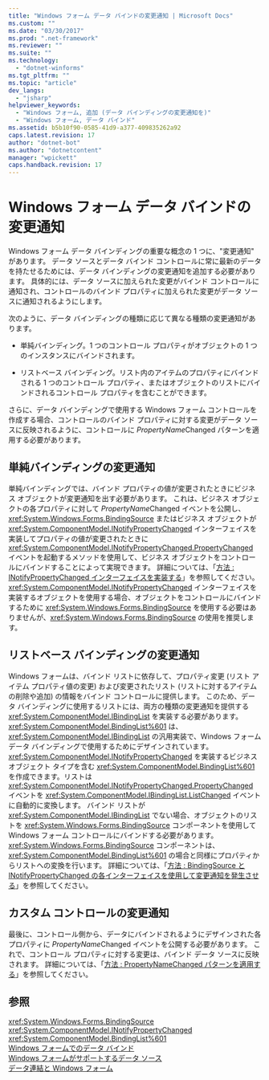 ```yaml
---
title: "Windows フォーム データ バインドの変更通知 | Microsoft Docs"
ms.custom: ""
ms.date: "03/30/2017"
ms.prod: ".net-framework"
ms.reviewer: ""
ms.suite: ""
ms.technology: 
  - "dotnet-winforms"
ms.tgt_pltfrm: ""
ms.topic: "article"
dev_langs: 
  - "jsharp"
helpviewer_keywords: 
  - "Windows フォーム, 追加 (データ バインディングの変更通知を)"
  - "Windows フォーム, データ バインド"
ms.assetid: b5b10f90-0585-41d9-a377-409835262a92
caps.latest.revision: 17
author: "dotnet-bot"
ms.author: "dotnetcontent"
manager: "wpickett"
caps.handback.revision: 17
---
```

# Windows フォーム データ バインドの変更通知
Windows フォーム データ バインディングの重要な概念の 1 つに、"変更通知" があります。  データ ソースとデータ バインド コントロールに常に最新のデータを持たせるためには、データ バインディングの変更通知を追加する必要があります。  具体的には、データ ソースに加えられた変更がバインド コントロールに通知され、コントロールのバインド プロパティに加えられた変更がデータ ソースに通知されるようにします。  
  
 次のように、データ バインディングの種類に応じて異なる種類の変更通知があります。  
  
-   単純バインディング。1 つのコントロール プロパティがオブジェクトの 1 つのインスタンスにバインドされます。  
  
-   リストベース バインディング。リスト内のアイテムのプロパティにバインドされる 1 つのコントロール プロパティ、またはオブジェクトのリストにバインドされるコントロール プロパティを含むことができます。  
  
 さらに、データ バインディングで使用する Windows フォーム コントロールを作成する場合、コントロールのバインド プロパティに対する変更がデータ ソースに反映されるように、コントロールに *PropertyName*Changed パターンを適用する必要があります。  
  
## 単純バインディングの変更通知  
 単純バインディングでは、バインド プロパティの値が変更されたときにビジネス オブジェクトが変更通知を出す必要があります。  これは、ビジネス オブジェクトの各プロパティに対して *PropertyName*Changed イベントを公開し、<xref:System.Windows.Forms.BindingSource> またはビジネス オブジェクトが <xref:System.ComponentModel.INotifyPropertyChanged> インターフェイスを実装してプロパティの値が変更されたときに <xref:System.ComponentModel.INotifyPropertyChanged.PropertyChanged> イベントを起動するメソッドを使用して、ビジネス オブジェクトをコントロールにバインドすることによって実現できます。  詳細については、「[方法 : INotifyPropertyChanged インターフェイスを実装する](../../../docs/framework/winforms/how-to-implement-the-inotifypropertychanged-interface.md)」を参照してください。  <xref:System.ComponentModel.INotifyPropertyChanged> インターフェイスを実装するオブジェクトを使用する場合、オブジェクトをコントロールにバインドするために <xref:System.Windows.Forms.BindingSource> を使用する必要はありませんが、<xref:System.Windows.Forms.BindingSource> の使用を推奨します。  
  
## リストベース バインディングの変更通知  
 Windows フォームは、バインド リストに依存して、プロパティ変更 \(リスト アイテム プロパティ値の変更\) および変更されたリスト \(リストに対するアイテムの削除や追加\) の情報をバインド コントロールに提供します。  このため、データ バインディングに使用するリストには、両方の種類の変更通知を提供する <xref:System.ComponentModel.IBindingList> を実装する必要があります。  <xref:System.ComponentModel.BindingList%601> は、<xref:System.ComponentModel.IBindingList> の汎用実装で、Windows フォーム データ バインディングで使用するためにデザインされています。  <xref:System.ComponentModel.INotifyPropertyChanged> を実装するビジネス オブジェクト タイプを含む <xref:System.ComponentModel.BindingList%601> を作成できます。リストは <xref:System.ComponentModel.INotifyPropertyChanged.PropertyChanged> イベントを <xref:System.ComponentModel.IBindingList.ListChanged> イベントに自動的に変換します。  バインド リストが <xref:System.ComponentModel.IBindingList> でない場合、オブジェクトのリストを <xref:System.Windows.Forms.BindingSource> コンポーネントを使用して Windows フォーム コントロールにバインドする必要があります。  <xref:System.Windows.Forms.BindingSource> コンポーネントは、<xref:System.ComponentModel.BindingList%601> の場合と同様にプロパティからリストへの変換を行います。  詳細については、「[方法 : BindingSource と INotifyPropertyChanged の各インターフェイスを使用して変更通知を発生させる](../../../docs/framework/winforms/controls/raise-change-notifications--bindingsource.md)」を参照してください。  
  
## カスタム コントロールの変更通知  
 最後に、コントロール側から、データにバインドされるようにデザインされた各プロパティに *PropertyName*Changed イベントを公開する必要があります。  これで、コントロール プロパティに対する変更は、バインド データ ソースに反映されます。  詳細については、「[方法 : PropertyNameChanged パターンを適用する](../../../docs/framework/winforms/how-to-apply-the-propertynamechanged-pattern.md)」を参照してください。  
  
## 参照  
 <xref:System.Windows.Forms.BindingSource>   
 <xref:System.ComponentModel.INotifyPropertyChanged>   
 <xref:System.ComponentModel.BindingList%601>   
 [Windows フォームでのデータ バインド](../../../docs/framework/winforms/windows-forms-data-binding.md)   
 [Windows フォームがサポートするデータ ソース](../../../docs/framework/winforms/data-sources-supported-by-windows-forms.md)   
 [データ連結と Windows フォーム](../../../docs/framework/winforms/data-binding-and-windows-forms.md)